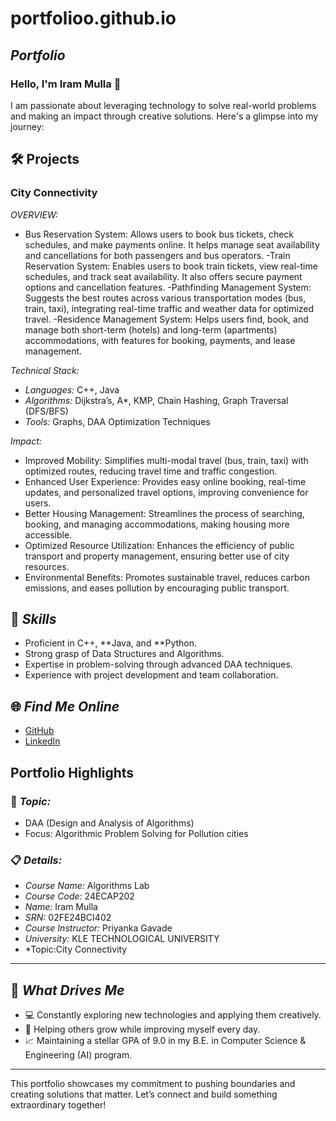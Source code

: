 # portfolioo.github.io
## *Portfolio*

### Hello, I'm Iram Mulla 👋

I am passionate about leveraging technology to solve real-world problems and making an impact through creative solutions. 
Here's a glimpse into my journey:  


## 🛠 Projects

### City Connectivity

*OVERVIEW:*  

- Bus Reservation System: Allows users to book bus tickets, check schedules, and make payments online. It helps manage seat availability and cancellations for both passengers and bus 
  operators.
-Train Reservation System: Enables users to book train tickets, view real-time schedules, and track seat availability. It also offers secure payment options and cancellation features.
-Pathfinding Management System: Suggests the best routes across various transportation modes (bus, train, taxi), integrating real-time traffic and weather data for optimized travel.
-Residence Management System: Helps users find, book, and manage both short-term (hotels) and long-term (apartments) accommodations, with features for booking, payments, and lease 
 management.

*Technical Stack:*  

- *Languages:* C++, Java  
- *Algorithms:* Dijkstra’s, A*, KMP, Chain Hashing, Graph Traversal (DFS/BFS)
- *Tools:* Graphs, DAA Optimization Techniques  

*Impact:*  

- Improved Mobility: Simplifies multi-modal travel (bus, train, taxi) with optimized routes, reducing travel time and traffic congestion.
- Enhanced User Experience: Provides easy online booking, real-time updates, and personalized travel options, improving convenience for users.
- Better Housing Management: Streamlines the process of searching, booking, and managing accommodations, making housing more accessible.
- Optimized Resource Utilization: Enhances the efficiency of public transport and property management, ensuring better use of city resources.
- Environmental Benefits: Promotes sustainable travel, reduces carbon emissions, and eases pollution by encouraging public transport.

## 🚀 *Skills*  

- Proficient in C++, **Java, and **Python.  
- Strong grasp of Data Structures and Algorithms.  
- Expertise in problem-solving through advanced DAA techniques.  
- Experience with project development and team collaboration.  


## 🌐 *Find Me Online*

- [GitHub](https://github.com/Samruddi11/portfolioo.github.io)
- [LinkedIn](https://www.linkedin.com/in/iram-mulla-070194345?utm_source=share&utm_campaign=share_via&utm_content=profile&utm_medium=android_app)

## Portfolio Highlights

### 🎯 *Topic:* 

- DAA (Design and Analysis of Algorithms)  
- Focus: Algorithmic Problem Solving for Pollution cities  

### 📋 *Details:*

- *Course Name:* Algorithms Lab 
- *Course Code:* 24ECAP202  
- *Name:* Iram Mulla 
- *SRN:* 02FE24BCI402  
- *Course Instructor:* Priyanka Gavade  
- *University:* KLE TECHNOLOGICAL UNIVERSITY
- *Topic:City Connectivity

---

## 🎨 *What Drives Me*  
- 💻 Constantly exploring new technologies and applying them creatively.  
- 🤝 Helping others grow while improving myself every day.  
- 📈 Maintaining a stellar GPA of 9.0 in my B.E. in Computer Science & Engineering (AI) program.  

---

This portfolio showcases my commitment to pushing boundaries and creating solutions that matter. Let’s connect and build something extraordinary together!




